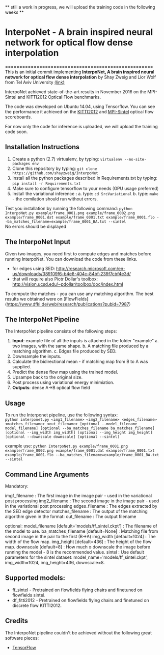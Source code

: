 ** still a work in progress, we will upload the training code in the following weeks **  

# InterpoNet - A brain inspired neural network for optical flow dense interpolation
====================================================
This is an initial commit implementing **InterpoNet, A brain inspired neural network for optical flow dense interpolation** by Shay Zweig and Lior Wolf from Tel Aviv University [(link)](https://arxiv.org/abs/1611.09803)  

InterpoNet achieved state-of-the-art results in November 2016 on the MPI-Sintel and  KITTI2012 Optical Flow benchmarks.

The code was developed on Ubuntu 14.04, using Tensorflow. You can see the performance it achieved on the [KITTI2012](http://www.cvlibs.net/datasets/kitti/eval_scene_flow.php?benchmark=flow) and [MPI-Sintel](http://sintel.is.tue.mpg.de/) optical flow scoreboards.  

For now only the code for inference is uploaded, we will upload the training code soon.


Installation Instructions
-------------------------
1. Create a python (2.7) virtualenv, by typing: `virtualenv --no-site-packages env`
2. Clone this repository by typing: `git clone https://github.com/shayzweig/InterpoNet`
3. Install all the python packages described in Requirements.txt by typing: `pip install -r Requirements.txt`
4. Make sure to configure tensorflow to your needs (GPU usage preferred)
5. Install the variational inference :
  a. type: `cd SrcVariational`
  b. type: `make` - the comilation should run without errors.

Test you installation by running the following command:
`python InterpoNet.py example/frame_0001.png example/frame_0002.png example/frame_0001.dat example/frame_0001.txt example/frame_0001.flo --ba_matches_filename=example/frame_0001_BA.txt --sintel`  
No errors should be displayed

The InterpoNet Input
-----------------------
Given two images, you need first to compute edges and matches before running InterpoNet.
You can download the code from these links.
- for edges using SED:  http://research.microsoft.com/en-us/downloads/389109f6-b4e8-404c-84bf-239f7cbf4e3d/
- that will require also Piotr Dollar's toolbox:  http://vision.ucsd.edu/~pdollar/toolbox/doc/index.html

To compute the matches - you can use any matching algorithm. The best results we obtained were on [FlowFields] (https://www.dfki.de/web/research/publications?pubid=7987)

The InterpoNet Pipeline
-----------------------

The InterpoNet pipeline consists of the following steps:

1. **Input**: example file of all the inputs is attached in the folder "example" 
  a. two images, with the same shape.
  b. A matching file produced by a matching algorithm. 
  c. Edges file produced by SED. 
2. Downsample the inputs.   
3. Calculate the bidirectional mean - if matching map from B to A was supplied.
4. Predict the dense flow map using the trained model.
5. Upsampe back to the original size.
6. Post process using variational energy minimiation.
7. **Outputs**: dense A->B optical flow field

Usage
-----
To run the Interponet pipeline, use the following syntax:  
  `python interponet.py <img1_filename> <img2_filename> <edges_filename> <matches_filename> <out_filename> [optional --model_filename model_filename] [optional --ba_matches_filename ba_matches_filename] [optional --img_width img_width] [optional --img_height img_height] [optional --downscale downscale] [optional --sintel]`  

example use:
`python InterpoNet.py example/frame_0001.png example/frame_0002.png example/frame_0001.dat example/frame_0001.txt example/frame_0001.flo --ba_matches_filename=example/frame_0001_BA.txt --sintel`  

Command Line Arguments
-----------------------
Mandatory:

img1_filename : The first image in the image pair - used in the variational post processing
img2_filename : The second image in the image pair - used in the variational post processing
edges_filename : The edges extracted by the SED edge detector
matches_filename : The output of the matching algorithm given in the format:
out_filename : The output filename

optional: 
model_filename [default='models/ff_sintel.ckpt'] : The filename of the model to use.
ba_matches_filename [default=None] : Matching file from second image in the pair to the first (B->A)
img_width [default=1024] : The width of the flow map.
img_height [default=436] : The height of the flow map.
downscale [default=8] : How much o downscale the image before running the model - 8 is the recommended value.
sintel : Use default parameters for the sintel dataset: model_name='models/ff_sintel.ckpt', img_width=1024, img_height=436, downscale=8.


Supported models:
-----------------
* ff_sintel - Pretrained on flowfields flying chairs and finetuned on flowfields sintel.
* df_fitti2012 - Pretrained on flowfields flying chairs and finetuned on discrete flow KITTI2012.

Credits
-------
The InterpoNet pipeline couldn't be achieved without the following great software pieces:
* [TensorFlow]()  

